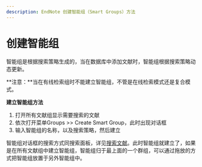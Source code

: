 ```yaml
---
description: EndNote 创建智能组（Smart Groups）方法
---
```


# 创建智能组

智能组是根据搜索策略生成的，当在数据库中添加文献时，智能组根据搜索策略动态更新。

**注意：**当在有线检索组时不能建立智能组，不管是在线检索模式还是复合模式。

**建立智能组方法**

1. 打开所有文献组显示需要搜索的文献
2. 依次打开菜单Groups &gt;&gt; Create Smart Group，此时出现对话框
3. 输入智能组的名称，以及搜索策略，然后建立

智能组对话框的搜索方式同搜索面板，详见[搜索文献](../../search/searching-for-references.md)。此时智能组就建立了，如果是在所有文献组中建立智能组，智能组归于最上面的一个群组，可以通过拖放的方式把智能组放置于另外智能组中。

